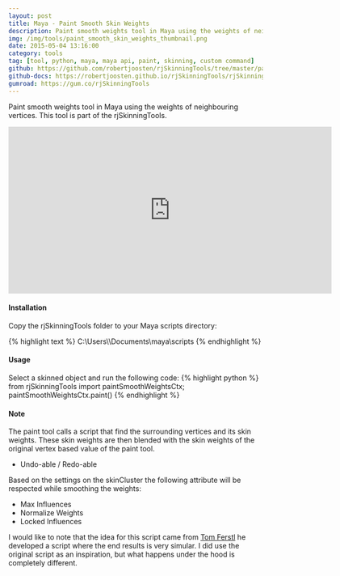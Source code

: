 ```yaml
---
layout: post
title: Maya - Paint Smooth Skin Weights
description: Paint smooth weights tool in Maya using the weights of neighbouring vertices. This tool is part of the rjSkinningTools.
img: /img/tools/paint_smooth_skin_weights_thumbnail.png
date: 2015-05-04 13:16:00
category: tools
tag: [tool, python, maya, maya api, paint, skinning, custom command]
github: https://github.com/robertjoosten/rjSkinningTools/tree/master/paintSmoothWeightsCtx
github-docs: https://robertjoosten.github.io/rjSkinningTools/rjSkinningTools.paintSmoothWeightsCtx
gumroad: https://gum.co/rjSkinningTools
---
```

<p class="justify">Paint smooth weights tool in Maya using the weights of neighbouring vertices. This tool is part of the rjSkinningTools.</p>

<p align="center"><iframe src="https://player.vimeo.com/video/126825847?color=ff9933&title=0&byline=0&portrait=0" width="640" height="330" frameborder="0" webkitallowfullscreen mozallowfullscreen allowfullscreen></iframe></p>

<h4>Installation</h4> 
<p class="justify">Copy the rjSkinningTools folder to your Maya scripts directory: </p>
{% highlight text %}
C:\Users\<USER>\Documents\maya\scripts
{% endhighlight %}

<h4>Usage</h4> 
Select a skinned object and run the following code:
{% highlight python %}
from rjSkinningTools import paintSmoothWeightsCtx;
paintSmoothWeightsCtx.paint()
{% endhighlight %}

<h4>Note</h4>
<p class="justify">The paint tool calls a script that find the surrounding vertices and its skin weights. These skin weights are then blended with the skin weights of the original vertex based value of the paint tool.</p>
<ul>
 	<li>Undo-able / Redo-able</li>
</ul>
<p class="justify">Based on the settings on the skinCluster the following attribute will be respected while smoothing the weights:</p>
<ul>
 	<li>Max Influences</li>
 	<li>Normalize Weights</li>
 	<li>Locked Influences</li>
</ul>
<p class="justify">I would like to note that the idea for this script came from <a href="https://vimeo.com/tomferstl">Tom Ferstl</a> he developed a script where the end results is very simular. I did use the original script as an inspiration, but what happens under the hood is completely different.</p>